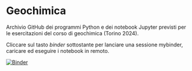 # Geochimica

Archivio GitHub dei programmi Python e dei notebook Jupyter previsti per le esercitazioni del corso di geochimica (Torino 2024).

Cliccare sul tasto <i>binder</i> sottostante per lanciare una sessione mybinder, caricare ed eseguire i notebook in remoto.



[![Binder](https://mybinder.org/badge_logo.svg)](https://mybinder.org/v2/gh/Mauro-Prencipe/geochimica/master)
